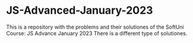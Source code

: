 # JS-Advanced-January-2023
This is a repository with the problems and their solutiones of the SoftUni Course: JS Advance January 2023
There is a different type of solutiones.